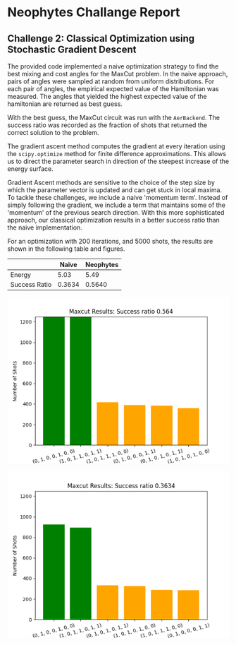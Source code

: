 # Neophytes Challange Report


## Challenge 2: Classical Optimization using Stochastic Gradient Descent

The provided code implemented a naive optimization strategy to find the best mixing and cost angles for the MaxCut problem.
In the naive approach, pairs of angles were sampled at random from uniform distributions.
For each pair of angles, the empirical expected value of the Hamiltonian was measured. The angles that yielded the highest expected value of the hamiltonian are returned as best guess.

With the best guess, the MaxCut circuit was run with the `AerBackend`. The success ratio was recorded as the fraction of shots that returned the correct solution to the problem.

The gradient ascent method computes the gradient at every iteration using the `scipy.optimize` method for finite difference approximations. This allows us to direct the parameter search in direction of the steepest increase of the energy surface. 

Gradient Ascent methods are sensitive to the choice of the step size by which the parameter vector is updated and can get stuck in local maxima.
To tackle these challenges, we include a naive 'momentum term'. Instead of simply following the gradient, we include a term that maintains some of the 'momentum' of the previous search direction. With this more sophisticated approach, our classical optimization results in a better success ratio than the naive implementation.



For an optimization with 200 iterations, and 5000 shots, the results are shown in the following table and figures.

|               | Naive  | Neophytes |
|---------------|--------|-----------|
| Energy        | 5.03   | 5.49      |
| Success Ratio | 0.3634 | 0.5640    |

![Gradient Ascent Method with Momentum Term](neophytes.png)

![Naive Optimization](naive.png)